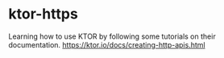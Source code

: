 # ktor-https

Learning how to use KTOR by following some tutorials on their documentation.  https://ktor.io/docs/creating-http-apis.html
